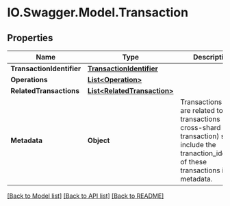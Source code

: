 # IO.Swagger.Model.Transaction
## Properties

Name | Type | Description | Notes
------------ | ------------- | ------------- | -------------
**TransactionIdentifier** | [**TransactionIdentifier**](TransactionIdentifier.md) |  | 
**Operations** | [**List&lt;Operation&gt;**](Operation.md) |  | 
**RelatedTransactions** | [**List&lt;RelatedTransaction&gt;**](RelatedTransaction.md) |  | [optional] 
**Metadata** | **Object** | Transactions that are related to other transactions (like a cross-shard transaction) should include the tranaction_identifier of these transactions in the metadata. | [optional] 

[[Back to Model list]](../README.md#documentation-for-models) [[Back to API list]](../README.md#documentation-for-api-endpoints) [[Back to README]](../README.md)

